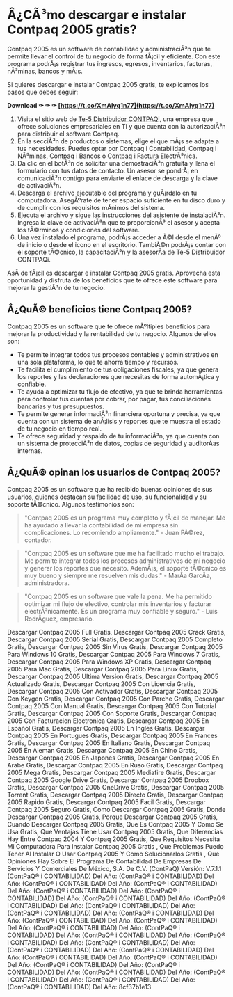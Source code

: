 
 
# Â¿CÃ³mo descargar e instalar Contpaq 2005 gratis?
 
Contpaq 2005 es un software de contabilidad y administraciÃ³n que te permite llevar el control de tu negocio de forma fÃ¡cil y eficiente. Con este programa podrÃ¡s registrar tus ingresos, egresos, inventarios, facturas, nÃ³minas, bancos y mÃ¡s.
 
Si quieres descargar e instalar Contpaq 2005 gratis, te explicamos los pasos que debes seguir:
 
**Download ✑ ✑ ✑ [https://t.co/XmAlyq1n77](https://t.co/XmAlyq1n77)**


 
1. Visita el sitio web de [Te-5 Distribuidor CONTPAQi](https://web.te-cinco.com/tag/descargar-contpaq-2005-completo/), una empresa que ofrece soluciones empresariales en TI y que cuenta con la autorizaciÃ³n para distribuir el software Contpaq.
2. En la secciÃ³n de productos o sistemas, elige el que mÃ¡s se adapte a tus necesidades. Puedes optar por Contpaq i Contabilidad, Contpaq i NÃ³minas, Contpaq i Bancos o Contpaq i Factura ElectrÃ³nica.
3. Da clic en el botÃ³n de solicitar una demostraciÃ³n gratuita y llena el formulario con tus datos de contacto. Un asesor se pondrÃ¡ en comunicaciÃ³n contigo para enviarte el enlace de descarga y la clave de activaciÃ³n.
4. Descarga el archivo ejecutable del programa y guÃ¡rdalo en tu computadora. AsegÃºrate de tener espacio suficiente en tu disco duro y de cumplir con los requisitos mÃ­nimos del sistema.
5. Ejecuta el archivo y sigue las instrucciones del asistente de instalaciÃ³n. Ingresa la clave de activaciÃ³n que te proporcionÃ³ el asesor y acepta los tÃ©rminos y condiciones del software.
6. Una vez instalado el programa, podrÃ¡s acceder a Ã©l desde el menÃº de inicio o desde el icono en el escritorio. TambiÃ©n podrÃ¡s contar con el soporte tÃ©cnico, la capacitaciÃ³n y la asesorÃ­a de Te-5 Distribuidor CONTPAQi.

AsÃ­ de fÃ¡cil es descargar e instalar Contpaq 2005 gratis. Aprovecha esta oportunidad y disfruta de los beneficios que te ofrece este software para mejorar la gestiÃ³n de tu negocio.
  
## Â¿QuÃ© beneficios tiene Contpaq 2005?
 
Contpaq 2005 es un software que te ofrece mÃºltiples beneficios para mejorar la productividad y la rentabilidad de tu negocio. Algunos de ellos son:

- Te permite integrar todos tus procesos contables y administrativos en una sola plataforma, lo que te ahorra tiempo y recursos.
- Te facilita el cumplimiento de tus obligaciones fiscales, ya que genera los reportes y las declaraciones que necesitas de forma automÃ¡tica y confiable.
- Te ayuda a optimizar tu flujo de efectivo, ya que te brinda herramientas para controlar tus cuentas por cobrar, por pagar, tus conciliaciones bancarias y tus presupuestos.
- Te permite generar informaciÃ³n financiera oportuna y precisa, ya que cuenta con un sistema de anÃ¡lisis y reportes que te muestra el estado de tu negocio en tiempo real.
- Te ofrece seguridad y respaldo de tu informaciÃ³n, ya que cuenta con un sistema de protecciÃ³n de datos, copias de seguridad y auditorÃ­as internas.

## Â¿QuÃ© opinan los usuarios de Contpaq 2005?
 
Contpaq 2005 es un software que ha recibido buenas opiniones de sus usuarios, quienes destacan su facilidad de uso, su funcionalidad y su soporte tÃ©cnico. Algunos testimonios son:

> "Contpaq 2005 es un programa muy completo y fÃ¡cil de manejar. Me ha ayudado a llevar la contabilidad de mi empresa sin complicaciones. Lo recomiendo ampliamente." - Juan PÃ©rez, contador.

> "Contpaq 2005 es un software que me ha facilitado mucho el trabajo. Me permite integrar todos los procesos administrativos de mi negocio y generar los reportes que necesito. AdemÃ¡s, el soporte tÃ©cnico es muy bueno y siempre me resuelven mis dudas." - MarÃ­a GarcÃ­a, administradora.

> "Contpaq 2005 es un software que vale la pena. Me ha permitido optimizar mi flujo de efectivo, controlar mis inventarios y facturar electrÃ³nicamente. Es un programa muy confiable y seguro." - Luis RodrÃ­guez, empresario.

Descargar Contpaq 2005 Full Gratis,  Descargar Contpaq 2005 Crack Gratis,  Descargar Contpaq 2005 Serial Gratis,  Descargar Contpaq 2005 Completo Gratis,  Descargar Contpaq 2005 Sin Virus Gratis,  Descargar Contpaq 2005 Para Windows 10 Gratis,  Descargar Contpaq 2005 Para Windows 7 Gratis,  Descargar Contpaq 2005 Para Windows XP Gratis,  Descargar Contpaq 2005 Para Mac Gratis,  Descargar Contpaq 2005 Para Linux Gratis,  Descargar Contpaq 2005 Ultima Version Gratis,  Descargar Contpaq 2005 Actualizado Gratis,  Descargar Contpaq 2005 Con Licencia Gratis,  Descargar Contpaq 2005 Con Activador Gratis,  Descargar Contpaq 2005 Con Keygen Gratis,  Descargar Contpaq 2005 Con Parche Gratis,  Descargar Contpaq 2005 Con Manual Gratis,  Descargar Contpaq 2005 Con Tutorial Gratis,  Descargar Contpaq 2005 Con Soporte Gratis,  Descargar Contpaq 2005 Con Facturacion Electronica Gratis,  Descargar Contpaq 2005 En Español Gratis,  Descargar Contpaq 2005 En Ingles Gratis,  Descargar Contpaq 2005 En Portugues Gratis,  Descargar Contpaq 2005 En Frances Gratis,  Descargar Contpaq 2005 En Italiano Gratis,  Descargar Contpaq 2005 En Aleman Gratis,  Descargar Contpaq 2005 En Chino Gratis,  Descargar Contpaq 2005 En Japones Gratis,  Descargar Contpaq 2005 En Arabe Gratis,  Descargar Contpaq 2005 En Ruso Gratis,  Descargar Contpaq 2005 Mega Gratis,  Descargar Contpaq 2005 Mediafire Gratis,  Descargar Contpaq 2005 Google Drive Gratis,  Descargar Contpaq 2005 Dropbox Gratis,  Descargar Contpaq 2005 OneDrive Gratis,  Descargar Contpaq 2005 Torrent Gratis,  Descargar Contpaq 2005 Directo Gratis,  Descargar Contpaq 2005 Rapido Gratis,  Descargar Contpaq 2005 Facil Gratis,  Descargar Contpaq 2005 Seguro Gratis,  Como Descargar Contpaq 2005 Gratis,  Donde Descargar Contpaq 2005 Gratis,  Porque Descargar Contpaq 2005 Gratis,  Cuando Descargar Contpaq 2005 Gratis,  Que Es Contpaq 2005 Y Como Se Usa Gratis,  Que Ventajas Tiene Usar Contpaq 2005 Gratis,  Que Diferencias Hay Entre Contpaq 2004 Y Contpaq 2005 Gratis,  Que Requisitos Necesita Mi Computadora Para Instalar Contpaq 2005 Gratis ,  Que Problemas Puedo Tener Al Instalar O Usar Contpaq 2005 Y Como Solucionarlos Gratis ,  Que Opiniones Hay Sobre El Programa De Contabilidad De Empresas De Servicios Y Comerciales De México, S.A. De C.V. (ContPaQ) Versión: V.7.1.1 (ContPaQ® i CONTABILIDAD) Del Año: (ContPaQ® i CONTABILIDAD) Del Año: (ContPaQ® i CONTABILIDAD) Del Año: (ContPaQ® i CONTABILIDAD) Del Año: (ContPaQ® i CONTABILIDAD) Del Año: (ContPaQ® i CONTABILIDAD) Del Año: (ContPaQ® i CONTABILIDAD) Del Año: (ContPaQ® i CONTABILIDAD) Del Año: (ContPaQ® i CONTABILIDAD) Del Año: (ContPaQ® i CONTABILIDAD) Del Año: (ContPaQ® i CONTABILIDAD) Del Año: (ContPaQ® i CONTABILIDAD) Del Año: (ContPaQ® i CONTABILIDAD) Del Año: (ContPaQ® i CONTABILIDAD) Del Año: (ContPaQ® i CONTABILIDAD) Del Año: (ContPaQ® i CONTABILIDAD) Del Año: (ContPaQ® i CONTABILIDAD) Del Año: (ContPaQ® i CONTABILIDAD) Del Año: (ContPaQ® i CONTABILIDAD) Del Año: (ContPaQ® i CONTABILIDAD) Del Año: (ContPaQ® i CONTABILIDAD) Del Año: (ContPaQ® i CONTABILIDAD) Del Año: (ContPaQ® i CONTABILIDAD) Del Año: (ContPaQ® i CONTABILIDAD) Del Año: (ContPaQ® i CONTABILIDAD) Del Año: (ContPaQ® i CONTABILIDAD) Del Año: (ContPaQ® i CONTABILIDAD) Del Año: (ContPaQ® i CONTABILIDAD) Del Año:
 8cf37b1e13
 
